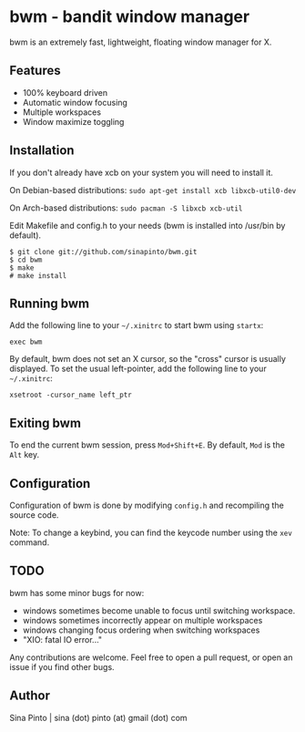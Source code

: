bwm - bandit window manager
===========================
bwm is an extremely fast, lightweight, floating window manager for X.

Features
--------
* 100% keyboard driven
* Automatic window focusing
* Multiple workspaces
* Window maximize toggling

Installation
------------
If you don't already have xcb on your system you will need to install it.

On Debian-based distributions:
`sudo apt-get install xcb libxcb-util0-dev`

On Arch-based distributions:
`sudo pacman -S libxcb xcb-util`

Edit Makefile and config.h to your needs (bwm is installed into /usr/bin by default).

    $ git clone git://github.com/sinapinto/bwm.git
    $ cd bwm
    $ make
    # make install

Running bwm
-----------
Add the following line to your `~/.xinitrc` to start bwm using `startx`:

    exec bwm

By default, bwm does not set an X cursor, so the "cross" cursor is usually displayed.  To set the usual left-pointer, add the following line to your `~/.xinitrc`:

    xsetroot -cursor_name left_ptr

Exiting bwm
-----------
To end the current bwm session, press `Mod+Shift+E`. By default, `Mod` is the `Alt` key.

Configuration
-------------
Configuration of bwm is done by modifying `config.h` and recompiling the source code.

Note: To change a keybind, you can find the keycode number using the `xev` command.

TODO
-----
bwm has some minor bugs for now:

* windows sometimes become unable to focus until switching workspace.
* windows sometimes incorrectly appear on multiple workspaces
* windows changing focus ordering when switching workspaces
* "XIO: fatal IO error..."

Any contributions are welcome.  Feel free to open a pull request, or open an issue if you find other bugs.

Author
------
Sina Pinto | sina (dot) pinto (at) gmail (dot) com
